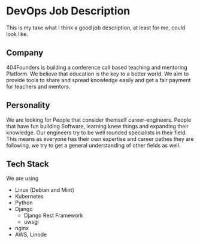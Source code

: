 # DevOps Job Description

This is my take what I think a good job description, at least for me, could look like.


## Company
404Founders is building a conference call based teaching and mentoring Platform.
We believe that education is the key to a better world. We aim to provide tools
to share and spread knowledge easily and get a fair payment for teachers and mentors.

## Personality
We are looking for People that consider themself career-engineers. People that have 
fun building Software, learning knew things and expanding their knowledge. Our engineers
try to be well rounded specialists in their field. This means as everyone has their own 
expertise and career pathes they are following, we try to get a general understanding of
other fields as well.

## Tech Stack
We are using
* Linux (Debian and Mint)
* Kubernetes
* Python
* Django
  * Django Rest Framework
  * uwsgi
* nginx
* AWS, Linode
